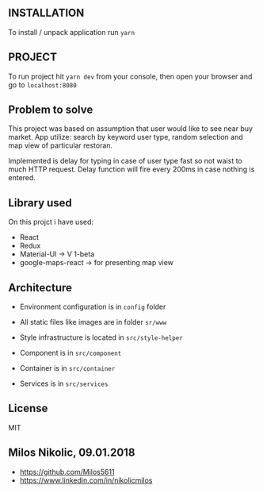 ## INSTALLATION

To install / unpack application run `yarn` 

## PROJECT

To run project hit `yarn dev` from your console, then open your browser and go to `localhost:8080`

## Problem to solve

This project was based on assumption that user would like to see near buy market.
App utilize: search by keyword user type, random selection and map view of particular restoran.

Implemented is delay for typing in case of user type fast so not waist to much HTTP request.
Delay function will fire every 200ms in case nothing is entered.  

## Library used

On this projct i have used:
 - React 
 - Redux  
 - Material-UI -> V 1-beta
 - google-maps-react -> for presenting map view
 
## Architecture

- Environment configuration is in `config` folder

- All static files like images are in folder `sr/www`
- Style infrastructure is located in `src/style-helper`

- Component is in `src/component`
- Container is in `src/container`
- Services is in `src/services`
 
## License

MIT

## Milos Nikolic, 09.01.2018
 - https://github.com/Milos5611
 - https://www.linkedin.com/in/nikolicmilos
